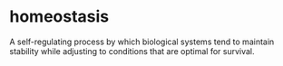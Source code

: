 # homeostasis
A self-regulating process by which biological systems tend to maintain stability while adjusting to conditions that are optimal for survival.
